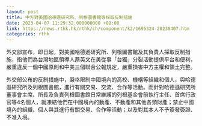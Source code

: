 ```yaml
---
layout: post
title: 中方對美國哈德遜研究所、列根圖書館等採取反制措施
date: 2023-04-07 11:29:32.000000000 +08:00
link: https://news.rthk.hk/rthk/ch/component/k2/1695324-20230407.htm
categories: rthk
---
```


外交部宣布，即日起，對美國哈德遜研究所、列根圖書館及其負責人採取反制措施，指他們為台灣地區領導人蔡英文在美從事「台獨」分裂活動提供平台和便利，嚴重違反一個中國原則和中美三個聯合公報規定，嚴重損害中方主權和領土完整。

外交部公布的反制措施中，嚴格限制中國境內的高校、機構等組織和個人，與哈德遜研究所及列根圖書館，進行有關交易、交流、合作等活動。而針對哈德遜研究所董事會主席、所長及負責列根圖書館日常維護的列根基金會前執行主任、首席行政官等4名個人，就凍結他們在中國境內的動產、不動產和其他各類財產；禁止中國境內的組織、個人與其進行有關交易、合作等活動；以及對其本人不予簽發簽證、不准入境。
